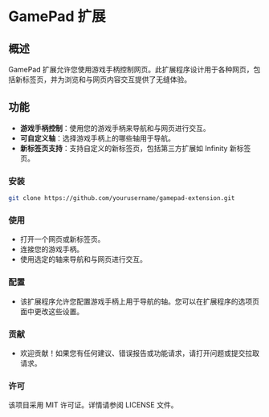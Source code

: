 # GamePad 扩展

## 概述
GamePad 扩展允许您使用游戏手柄控制网页。此扩展程序设计用于各种网页，包括新标签页，并为浏览和与网页内容交互提供了无缝体验。

## 功能
- **游戏手柄控制**：使用您的游戏手柄来导航和与网页进行交互。
- **可自定义轴**：选择游戏手柄上的哪些轴用于导航。
- **新标签页支持**：支持自定义的新标签页，包括第三方扩展如 Infinity 新标签页。

### 安装
   ```sh
   git clone https://github.com/yourusername/gamepad-extension.git
   ```
  ### 使用
  -  打开一个网页或新标签页。
  -  连接您的游戏手柄。
  -  使用选定的轴来导航和与网页进行交互。
  ### 配置
  -  该扩展程序允许您配置游戏手柄上用于导航的轴。您可以在扩展程序的选项页面中更改这些设置。
  ### 贡献
  -  欢迎贡献！如果您有任何建议、错误报告或功能请求，请打开问题或提交拉取请求。
   
  ### 许可
   该项目采用 MIT 许可证。详情请参阅 LICENSE 文件。